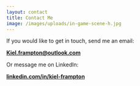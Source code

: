 ```yaml
---
layout: contact
title: Contact Me
image: /images/uploads/in-game-scene-h.jpg
---
```

If you would like to get in touch, send me an email: 

**[**Kiel.frampton@outlook.com**](mailto:Kiel.frampton@outlook.com)**

Or message me on LinkedIn:

**[**linkedin.com/in/kiel-frampton**](https://linkedin.com/in/kiel-frampton)**
